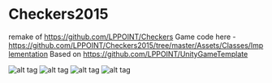 # Checkers2015
remake of https://github.com/LPPOINT/Checkers
Game code here - https://github.com/LPPOINT/Checkers2015/tree/master/Assets/Classes/Implementation
Based on https://github.com/LPPOINT/UnityGameTemplate

![alt tag](https://cloud.githubusercontent.com/assets/2061112/6423959/2823d6bc-bf08-11e4-82d9-0a6379047038.png)
![alt tag](https://cloud.githubusercontent.com/assets/2061112/6426862/7b6694c0-bf87-11e4-80f2-456c28f2e68c.png)
![alt tag](https://cloud.githubusercontent.com/assets/2061112/6426863/829cdaec-bf87-11e4-961f-44fdc4c988fb.png)
![alt tag](https://cloud.githubusercontent.com/assets/2061112/6426866/89a68a40-bf87-11e4-9044-a801fae88cb9.png)
